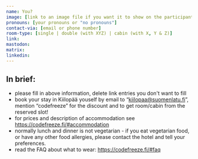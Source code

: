 ```yaml
---
name: You?
image: [link to an image file if you want it to show on the participants list]
pronouns: [your pronouns or "no pronouns"]
contact-via: [email or phone number]
room-type: [single | double (with XYZ) | cabin (with X, Y & Z)]
link:
mastodon:
matrix:
linkedin:
---
```


## In brief:

- please fill in above information, delete link entries you don't want to fill
- book your stay in Kiilopää youself by email to “kiilopaa@suomenlatu.fi”, mention “codefreeze” for the discount and to get room/cabin from the reserved slot!
- for prices and description of accommodation see https://codefreeze.fi/#accommodation
- normally lunch and dinner is not vegetarian - if you eat vegetarian food, or have any other food allergies, please contact the hotel and tell your preferences.
- read the FAQ about what to wear: https://codefreeze.fi/#faq

